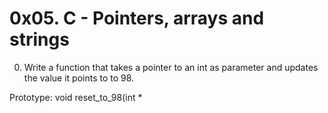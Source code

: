 # 0x05. C - Pointers, arrays and strings
0. Write a function that takes a pointer to an int as parameter and updates the value it points to to 98.



Prototype: void reset_to_98(int *
